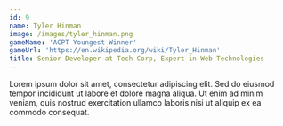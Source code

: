```yaml
---
id: 9
name: Tyler Hinman
image: /images/tyler_hinman.png
gameName: 'ACPT Youngest Winner'
gameUrl: 'https://en.wikipedia.org/wiki/Tyler_Hinman'
title: Senior Developer at Tech Corp, Expert in Web Technologies
---
```


Lorem ipsum dolor sit amet, consectetur adipiscing elit. Sed do eiusmod tempor incididunt ut labore et dolore magna aliqua. Ut enim ad minim veniam, quis nostrud exercitation ullamco laboris nisi ut aliquip ex ea commodo consequat.
